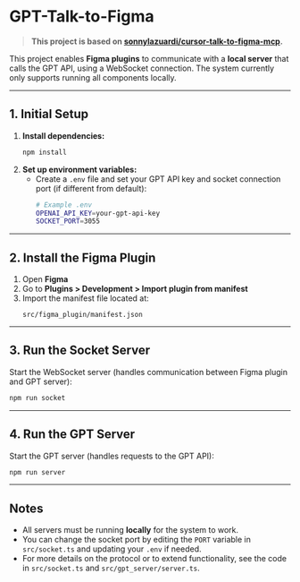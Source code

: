 # GPT-Talk-to-Figma

> **This project is based on [sonnylazuardi/cursor-talk-to-figma-mcp](https://github.com/sonnylazuardi/cursor-talk-to-figma-mcp).**

This project enables **Figma plugins** to communicate with a **local server** that calls the GPT API, using a WebSocket connection. The system currently only supports running all components locally.

---

## 1. Initial Setup

1. **Install dependencies:**
   ```bash
   npm install
   ```
2. **Set up environment variables:**
   - Create a `.env` file and set your GPT API key and socket connection port (if different from default):
     ```bash
     # Example .env
     OPENAI_API_KEY=your-gpt-api-key
     SOCKET_PORT=3055
     ```

---

## 2. Install the Figma Plugin

1. Open **Figma**
2. Go to **Plugins > Development > Import plugin from manifest**
3. Import the manifest file located at:
   ```
   src/figma_plugin/manifest.json
   ```

---

## 3. Run the Socket Server

Start the WebSocket server (handles communication between Figma plugin and GPT server):

```bash
npm run socket
```

---

## 4. Run the GPT Server

Start the GPT server (handles requests to the GPT API):

```bash
npm run server
```

---

## Notes

- All servers must be running **locally** for the system to work.
- You can change the socket port by editing the `PORT` variable in `src/socket.ts` and updating your `.env` if needed.
- For more details on the protocol or to extend functionality, see the code in `src/socket.ts` and `src/gpt_server/server.ts`.
